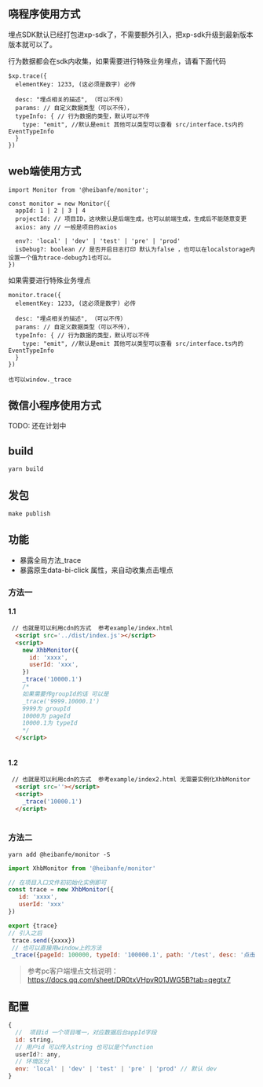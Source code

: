 

## 哓程序使用方式

埋点SDK默认已经打包进xp-sdk了，不需要额外引入，把xp-sdk升级到最新版本版本就可以了。

行为数据都会在sdk内收集，如果需要进行特殊业务埋点，请看下面代码

```
$xp.trace({
  elementKey: 1233, (这必须是数字) 必传

  desc: "埋点相关的描述", （可以不传）
  params: // 自定义数据类型（可以不传），
  typeInfo: { // 行为数据的类型，默认可以不传
    type: "emit", //默认是emit 其他可以类型可以查看 src/interface.ts内的 EventTypeInfo
  }
})
```
## web端使用方式

```
import Monitor from '@heibanfe/monitor';

const monitor = new Monitor({
  appId: 1 | 2 | 3 | 4 
  projectId: // 项目ID，这块默认是后端生成，也可以前端生成，生成后不能随意变更
  axios: any // 一般是项目的axios

  env?: 'local' | 'dev' | 'test' | 'pre' | 'prod'
  isDebug?: boolean // 是否开启日志打印 默认为false ，也可以在localstorage内设置一个值为trace-debug为1也可以。
})

```
如果需要进行特殊业务埋点
```
monitor.trace({
  elementKey: 1233, (这必须是数字) 必传

  desc: "埋点相关的描述", （可以不传）
  params: // 自定义数据类型（可以不传），
  typeInfo: { // 行为数据的类型，默认可以不传
    type: "emit", //默认是emit 其他可以类型可以查看 src/interface.ts内的 EventTypeInfo
  }
})

也可以window._trace
```

## 微信小程序使用方式
TODO: 还在计划中




##  build
```
yarn build
```
##  发包
```
make publish
```
## 功能
* 暴露全局方法_trace
* 暴露原生data-bi-click 属性，来自动收集点击埋点


### 方法一
#### 1.1
```html 
 // 也就是可以利用cdn的方式  参考example/index.html
  <script src='../dist/index.js'></script>
  <script>
    new XhbMonitor({
      id: 'xxxx',
      userId: 'xxx',
    })
    _trace('10000.1')
    /* 
    如果需要传groupId的话 可以是
    _trace('9999.10000.1')
    9999为 groupId
    10000为 pageId
    10000.1为 typeId
    */
  </script>
 
```
#### 1.2
```html 
 // 也就是可以利用cdn的方式  参考example/index2.html 无需要实例化XhbMonitor
  <script src=''></script>
  <script>
    _trace('10000.1')
  </script>
 
```

### 方法二
```
yarn add @heibanfe/monitor -S
```

```js
import XhbMonitor from '@heibanfe/monitor'

// 在项目入口文件初初始化实例即可
const trace = new XhbMonitor({
   id: 'xxxx',
   userId: 'xxx'
})

export {trace}
// 引入之后
 trace.send({xxxx})
 // 也可以直接用window上的方法
 _trace({pageId: 100000, typeId: '100000.1', path: '/test', desc: '点击测试'})
```
 > 参考pc客户端埋点文档说明： https://docs.qq.com/sheet/DR0txVHpvR01JWG5B?tab=qegtx7


## 配置
```js
{
  //  项目id 一个项目唯一，对应数据后台appId字段
  id: string,
  // 用户id 可以传入string 也可以是个function
  userId?: any,
  // 环境区分
  env: 'local' | 'dev' | 'test' | 'pre' | 'prod' // 默认 dev
}

```